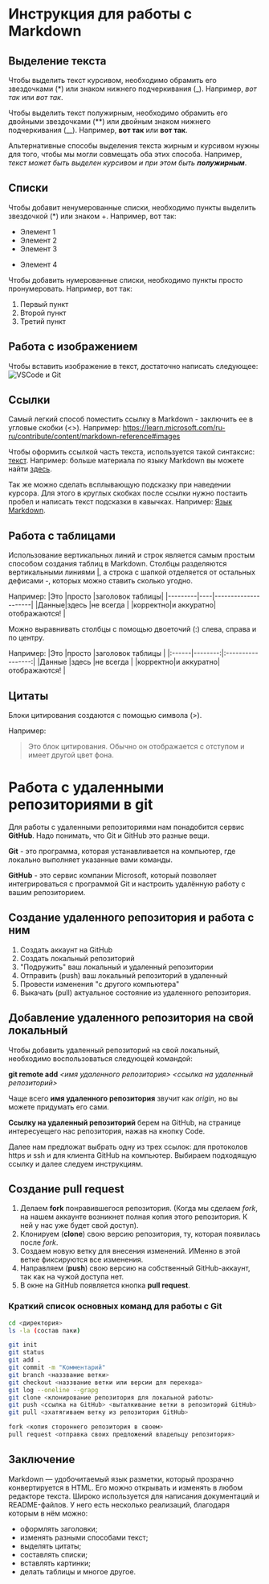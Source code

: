 #  Инструкция для работы с Markdown

## Выделение текста

Чтобы выделить текcт курсивом, необходимо обрамить его звездочками (*) или знаком нижнего подчеркивания (_). Например, *вот так* или _вот так_.

Чтобы выделить текст полужирным, необходимо обрамить его двойными звездочками (**) или двойным знаком нижнего подчеркивания (__). 
Например, **вот так** или __вот так__.

Альтернативные способы выделения текста жирным и курсивом нужны для того, чтобы мы могли совмещать оба этих способа. Например, _текст может быть выделен курсивом и при этом быть **полужирным**_.

## Списки

Чтобы добавит ненумерованные списки, необходимо пункты выделить звездочкой (*) или знаком +.
Например, вот так:
* Элемент 1
* Элемент 2
* Элемент 3
+ Элемент 4

Чтобы добавить нумерованные списки, необходимо пункты просто пронумеровать.
Например, вот так:
1. Первый пункт
2. Второй пункт
3. Третий пункт

## Работа с изображением

Чтобы вставить изображение в текст, достаточно написать следующее:
![VSCode и Git](/1_9kMbtzBCPCYkvITOxMqegQ.png)

## Ссылки

Самый легкий способ поместить ссылку в Markdown - заключить ее в угловые скобки (<>). Например:
<https://learn.microsoft.com/ru-ru/contribute/content/markdown-reference#images>

Чтобы оформить ссылкой часть текста, используется такой синтаксис: [текст](ссылка). Например: больше материала по языку Markdown вы можете найти [здесь](https://learn.microsoft.com/ru-ru/contribute/content/markdown-reference#images). 

Так же можно сделать всплывающую подсказку при наведении курсора. Для этого в круглых скобках после ссылки нужно постаить пробел и написать текст подсказки в кавычках. Например:
[Язык Markdown](https://learn.microsoft.com/ru-ru/contribute/content/markdown-reference#images/ "Всплывающая подсказка").

## Работа с таблицами

Использование вертикальных линий и строк является самым простым способом создания таблиц в Markdown. Столбцы разделяются вертикальными линиями |, а строка с шапкой отделяется от остальных дефисами -, которых можно ставить сколько угодно.

Например:
|Это   |просто  |заголовок таблицы|
|---------|----|---------------------|
|Данные|здесь   |не всегда        |
|корректно|и аккуратно|отображаются!         |

Можно выравнивать столбцы с помощью двоеточий (:) слева, справа и по центру.

Например:
|Это    |просто   |заголовок таблицы  |
|:------|--------:|:-----------------:|
|Данные |здесь    |не всегда          |
|корректно|и аккуратно|отображаются!  |

## Цитаты

Блоки цитирования создаются с помощью символа (>).

Например:

> Это блок цитирования. Обычно он отображается с отступом и имеет другой цвет фона.

# Работа с удаленными репозиториями в git

Для работы с удаленными репозиториями нам понадобится сервис **GitHub**. Надо понимать, что Git и GitHub это разные вещи.

**Git** - это программа, которая устанавливается на компьютер, где локально выполняет
указанные вами команды.

**GitHub** - это сервис компании Microsoft, который позволяет интегрироваться с
программой Git и настроить удалённую работу с вашим репозиторием.

## Создание удаленного репозитория и работа с ним

1. Создать аккаунт на GitHub
2. Создать локальный репозиторий
3. "Подружить" ваш локальный и удаленный репозитории
4. Отправить (push) ваш локальный репозиторий в удаленный
5. Провести изменения "с другого компьютера"
6. Выкачать (pull) актуальное состояние из удаленного репозитория.

## Добавление удаленного репозитория на свой локальный

Чтобы добавить удаленный репозиторий на свой локальный, необходимо воспользоваться следующей командой:

**git remote add** *<имя удаленного репозитория> <ссылка на удаленный репозиторий>*

Чаще всего **имя удаленного репозитория** звучит как *origin*, но вы можете придумать его сами.

**Ссылку на удаленный репозиторий** берем на GitHub, на странице интересуещего нас репозитория, нажав на кнопку Code.

Далее нам предложат выбрать одну из трех ссылок: для протоколов https и ssh и для клиента GitHub на компьютер. Выбираем подходящую ссылку и далее следуем инструкциям.

## Создание **pull request**

1. Делаем **fork** понравившегося репозитория. (Когда мы сделаем *fork*, на нашем аккаунте возникнет полная копия этого репозитория. К ней у нас уже будет свой доступ).
2. Клонируем (**clone**) свою версию репозитория, ту, которая появилась после *fork*.
3. Создаем новую ветку для внесения изменений. ИМенно в этой ветке фиксируются все изменения.
4. Направляем (**push**) свою версию на собственный GitHub-аккаунт, так как на чужой доступа нет.
5. В окне на GitHub появляется кнопка **pull request**.

### Краткий список основных команд для работы с Git

```sh
cd <директория>
ls -la (состав паки)

git init
git status
git add .
git commit -m "Комментарий"
git branch <наззвание ветки>
git checkout <наззвание ветки или версии для перехода>
git log --oneline --grapg
git clone <клонирование репозитория для локальной работы>
git push <ссылка на GitHub> <выталкивание ветки в репозиторий GitHub>
git pull <зхатягиваем ветку из репозитория GitHub>

fork <копия стороннего репозитория в своем>
pull request <отправка своих предложений владельцу репозитория>
```

## Заключение

Markdown — удобочитаемый язык разметки, который прозрачно конвертируется в HTML. Его можно открывать и изменять в любом редакторе текста. Широко используется для написания документаций и README-файлов. У него есть несколько реализаций, благодаря которым в нём можно:

* оформлять заголовки;
* изменять разными способами текст;
* выделять цитаты;
* составлять списки;
* вставлять картинки;
* делать таблицы и многое другое.

